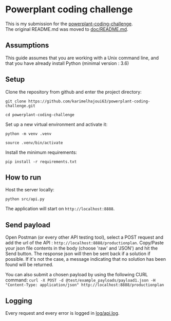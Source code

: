 # Powerplant coding challenge

This is my submission for the [powerplant-coding-challenge](https://github.com/gem-spaas/powerplant-coding-challenge).
The original README.md was moved to [doc/README.md](doc/README.md).


## Assumptions

This guide assumes that you are working with a Unix command line, and that you have already install Python (minimal version : 3.6)

## Setup

Clone the repository from github and enter the project directory:

`git clone https://github.com/karimelhajoui63/powerplant-coding-challenge.git`

`cd powerplant-coding-challenge`

Set up a new virtual environment and activate it:

`python -m venv .venv`

`source .venv/bin/activate`

Install the minimum requirements:

`pip install -r requirements.txt`


## How to run


Host the server locally:

`python src/api.py`

The application will start on `http://localhost:8888`.

## Send payload

Open Postman (or every other API testing tool), select a POST request and add the url of the API : `http://localhost:8888/productionplan`. 
Copy/Paste your json file contents in the body (choose 'raw' and 'JSON') and hit the Send button.
The response json will then be sent back if a solution if possible.
If it's not the case, a message indicating that no solution has been found will be returned.

You can also submit a chosen payload by using the following CURL command:
`curl -X POST -d @test/example_payloads/payload1.json -H "Content-Type: application/json" http://localhost:8888/productionplan`


## Logging

Every request and every error is logged in [log/api.log](log/api.log).